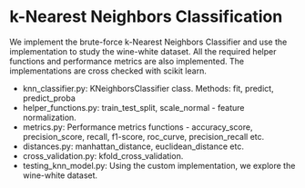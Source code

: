 # k-Nearest Neighbors Classification 

We implement the brute-force k-Nearest Neighbors Classifier and use the implementation 
to study the wine-white dataset. All the required helper functions and performance metrics 
are also implemented. The implementations are cross checked with scikit learn.

* knn_classifier.py: KNeighborsClassifier class. Methods: fit, predict, predict_proba
* helper_functions.py: train_test_split, scale_normal - feature normalization.
* metrics.py: Performance metrics functions - accuracy_score, precision_score, recall, f1-score, roc_curve, precision_recall etc.
* distances.py: manhattan_distance, euclidean_distance etc.
* cross_validation.py: kfold_cross_validation.
* testing_knn_model.py: Using the custom implementation, we explore the wine-white dataset. 
